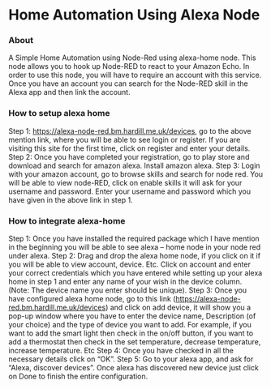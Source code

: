 Home Automation Using Alexa Node
=======================

### About
A Simple Home Automation using Node-Red using alexa-home node. This node allows you to hook up Node-RED to react to your Amazon Echo. In order to use this node, you will have to require an account with this service. Once you have an account you can search for the Node-RED skill in the Alexa app and then link the account.

### How to setup alexa home
Step 1: https://alexa-node-red.bm.hardill.me.uk/devices, go to the above mention link, where you will be able to see login or register. If you are visiting this site for the first time, click on register and enter your details.
Step 2: Once you have completed your registration, go to play store and download and search for amazon alexa. Install amazon alexa.
Step 3: Login with your amazon account, go to browse skills and search for node red. You will be able to view node-RED, click on enable skills it will ask for your username and password. Enter your username and password which you have given in the above link in step 1.

### How to integrate alexa-home
Step 1: Once you have installed the required package which I have mention in the beginning you will be able to see alexa – home node in your node red under alexa.
Step 2: Drag and drop the alexa home node, if you click on it if you will be able to view account, device. Etc. Click on account and enter your correct credentials which you have entered while setting up your alexa home in step 1 and enter any name of your wish in the device column. (Note: The device name you enter should be unique).
Step 3: Once you have configured alexa home node, go to this link (https://alexa-node-red.bm.hardill.me.uk/devices) and click on add device, it will show you a pop-up window where you have to enter the device name, Description (of your choice) and the type of device you want to add.
For example, if you want to add the smart light then check in the on/off button, if you want to add a thermostat then check in the set temperature, decrease temperature, increase temperature. Etc
Step 4: Once you have checked in all the necessary details click on “OK”. 
Step 5: Go to your alexa app, and ask for “Alexa, discover devices”. Once alexa has discovered new device just click on Done to finish the entire configuration.


